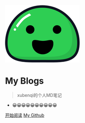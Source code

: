![logo](_media/icon.svg)

# My Blogs

> xubenqi的个人MD笔记

* 😀😀😀😀😀😀😀😀😀😀

[开始阅读](README)
[My Github](https://github.com/myCharon/xubenqi-notes)